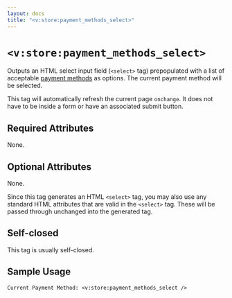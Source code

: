```yaml
---
layout: docs
title: "<v:store:payment_methods_select>"
---
```


# `<v:store:payment_methods_select>`

Outputs an HTML select input field (`<select>` tag) prepopulated with a
list of acceptable [payment methods](#ecommerce.merchant_account) as
options. The current payment method will be selected.

This tag will automatically refresh the current page `onchange`. It does
not have to be inside a form or have an associated submit button.

## Required Attributes

None.

## Optional Attributes

None.

Since this tag generates an HTML `<select>` tag, you may also use any
standard HTML attributes that are valid in the `<select>` tag. These
will be passed through unchanged into the generated tag.

## Self-closed

This tag is usually self-closed.

## Sample Usage

    Current Payment Method: <v:store:payment_methods_select />
